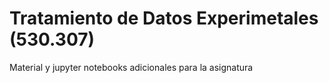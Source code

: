 # Tratamiento de Datos Experimetales (530.307)


Material y jupyter notebooks adicionales para la asignatura 
